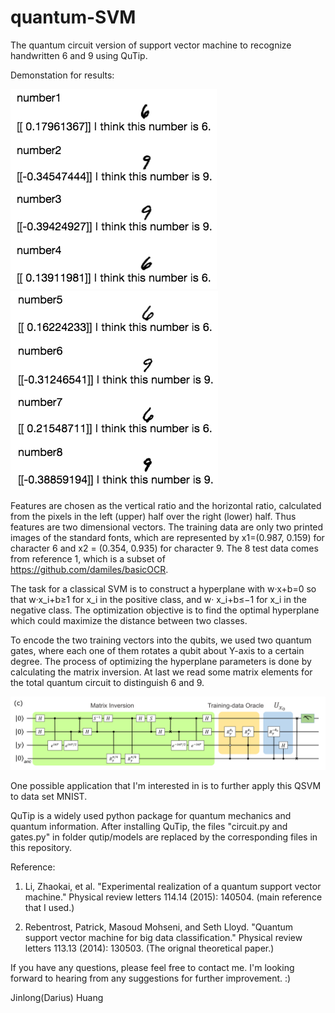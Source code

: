 # quantum-SVM
The quantum circuit version of support vector machine to recognize handwritten 6 and 9 using QuTip.

Demonstation for results:

![Alt text](./demo_4.png?raw=true "Title") ![Alt text](./demo_other_4.png?raw=true "Title")

Features are chosen as the vertical ratio and the horizontal ratio, calculated from the pixels in the left (upper) half over the right (lower) half. Thus features are two dimensional vectors. The training data are only two printed images of the standard fonts, which are represented by x1=(0.987, 0.159) for character 6 and x2 = (0.354, 0.935) for character 9. The 8 test data comes from reference 1, which is a subset of https://github.com/damiles/basicOCR. 

The task for a classical SVM is to construct a hyperplane with w·x+b=0 so that w·x_i+b≥1 for x_i in the positive class, and w· x_i+b≤−1 for x_i in the negative class. The optimization objective is to find the optimal hyperplane which could maximize the distance between two classes.

To encode the two training vectors into the qubits, we used two quantum gates, where each one of them rotates a qubit about Y-axis to a certain degree. The process of optimizing the hyperplane parameters is done by calculating the matrix inversion. At last we read some matrix elements for the total quantum circuit to distinguish 6 and 9.

![Alt text](./circuit.png?raw=true "Title")

One possible application that I'm interested in is to further apply this QSVM to data set MNIST.

QuTip is a widely used python package for quantum mechanics and quantum information. After installing QuTip, the files "circuit.py and gates.py" in folder qutip/models are replaced by the corresponding files in this repository.

Reference:
1) Li, Zhaokai, et al. "Experimental realization of a quantum support vector machine." Physical review letters 114.14 (2015): 140504. (main reference that I used.)

2) Rebentrost, Patrick, Masoud Mohseni, and Seth Lloyd. "Quantum support vector machine for big data classification." Physical review letters 113.13 (2014): 130503. (The orignal theoretical paper.)

If you have any questions, please feel free to contact me. I'm looking forward to hearing from any suggestions for further improvement. :) 

Jinlong(Darius) Huang
